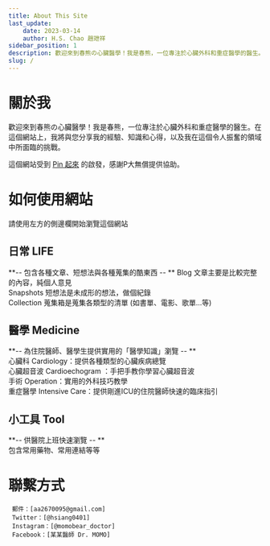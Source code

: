 ```yaml
---
title: About This Site
last_update: 
    date: 2023-03-14
    author: H.S. Chao 趙玴祥
sidebar_position: 1
description: 歡迎來到春熊の心臟醫學！我是春熊，一位專注於心臟外科和重症醫學的醫生。在這個網站上，我將與您分享我的經驗、知識和心得，以及我在這個令人振奮的領域中所面臨的挑戰。
slug: /
---
```

# 關於我  
  
歡迎來到春熊の心臟醫學！我是春熊，一位專注於心臟外科和重症醫學的醫生。在這個網站上，我將與您分享我的經驗、知識和心得，以及我在這個令人振奮的領域中所面臨的挑戰。  

這個網站受到 [Pin 起來](https://pinchlime.com) 的啟發，感謝P大無償提供協助。  

# 如何使用網站  

請使用左方的側邊欄開始瀏覽這個網站  
## 日常 LIFE
**-- 包含各種文章、短想法與各種蒐集的酷東西 -- ** 
    Blog 文章主要是比較完整的內容，純個人意見  
    Snapshots 短想法是未成形的想法，做個紀錄  
    Collection 蒐集箱是蒐集各類型的清單 (如書單、電影、歌單...等)  
  
## 醫學 Medicine  
**-- 為住院醫師、醫學生提供實用的「醫學知識」瀏覽 --  **  
    心臟科 Cardiology：提供各種類型的心臟疾病總覽  
    心臟超音波 Cardioechogram ：手把手教你學習心臟超音波  
    手術 Operation：實用的外科技巧教學  
    重症醫學 Intensive Care：提供剛進ICU的住院醫師快速的臨床指引  
  
## 小工具 Tool  
**-- 供醫院上班快速瀏覽 --  **  
    包含常用藥物、常用連結等等  
  
# 聯繫方式
     郵件：[aa2670095@gmail.com]  
     Twitter：[@hsiang0401]  
     Instagram：[@momobear_doctor]  
     Facebook：[某某醫師 Dr. MOMO]  

